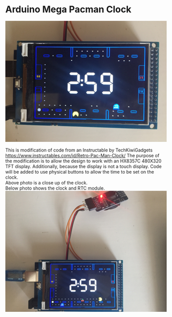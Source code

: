 # Arduino Mega Pacman Clock

![Client Photo](https://github.com/bonnette/Pac_Clock/blob/master/pac_clock.jpg)

This is modification of code from an Instructable by TechKiwiGadgets https://www.instructables.com/id/Retro-Pac-Man-Clock/
The purpose of the modification is to allow the design to work with an HX8357C 480X320 TFT display.
Additionally, because the display is not a touch display. Code will be added to use physical buttons to allow the time to be set on the clock.
<br />
Above photo is a close up of the clock.
<br />
Below photo shows the clock and RTC module.
<br />
![Client Photo](https://github.com/bonnette/Pac_Clock/blob/master/pac_clock_rtc.jpg)

